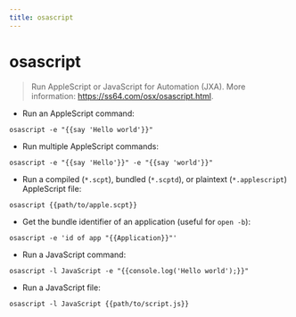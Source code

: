 ```yaml
---
title: osascript
---
```

# osascript

> Run AppleScript or JavaScript for Automation (JXA).
> More information: <https://ss64.com/osx/osascript.html>.

- Run an AppleScript command:

`osascript -e "{{say 'Hello world'}}"`

- Run multiple AppleScript commands:

`osascript -e "{{say 'Hello'}}" -e "{{say 'world'}}"`

- Run a compiled (`*.scpt`), bundled (`*.scptd`), or plaintext (`*.applescript`) AppleScript file:

`osascript {{path/to/apple.scpt}}`

- Get the bundle identifier of an application (useful for `open -b`):

`osascript -e 'id of app "{{Application}}"'`

- Run a JavaScript command:

`osascript -l JavaScript -e "{{console.log('Hello world');}}"`

- Run a JavaScript file:

`osascript -l JavaScript {{path/to/script.js}}`

